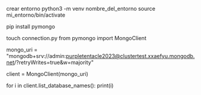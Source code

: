 
crear entorno
python3 -m venv nombre_del_entorno
source mi_entorno/bin/activate


pip install pymongo

touch connection.py
from pymongo import MongoClient

mongo_uri = "mongodb+srv://admin:purpletentacle2023@clustertest.xxaefyu.mongodb.net/?retryWrites=true&w=majority"

client = MongoClient(mongo_uri)

for i in client.list_database_names():
	print(i)

